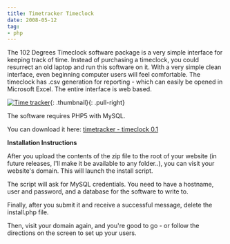 ```yaml
---
title: Timetracker Timeclock
date: 2008-05-12
tag:
- php
---
```

The 102 Degrees Timeclock software package is a very simple interface for keeping track of time.  Instead of purchasing a timeclock, you could resurrect an old laptop and run this software on it.  With a very simple clean interface, even beginning computer users will feel comfortable. The timeclock has .csv generation for reporting - which can easily be opened in Microsoft Excel.  The entire interface is web based.

<!--more-->

[![Time tracker](/uploads/2008/timetracker-screenshot-300x133.gif)](/uploads/2008/timetracker-screenshot.gif){: .thumbnail}{: .pull-right}

The software requires PHP5 with MySQL.

You can download it here:
[timetracker - timeclock 0.1](/uploads/2008/timetracker_01.zip)

**Installation Instructions**

After you upload the contents of the zip file to the root of your website (in future releases, I'll make it be available to any folder..), you can visit your website's domain.  This will launch the install script.

The script will ask for MySQL credentials.  You need to have a hostname, user and password, and a database for the software to write to.

Finally, after you submit it and receive a successful message, delete the install.php file.

Then, visit your domain again, and you're good to go - or follow the directions on the screen to set up your users.
